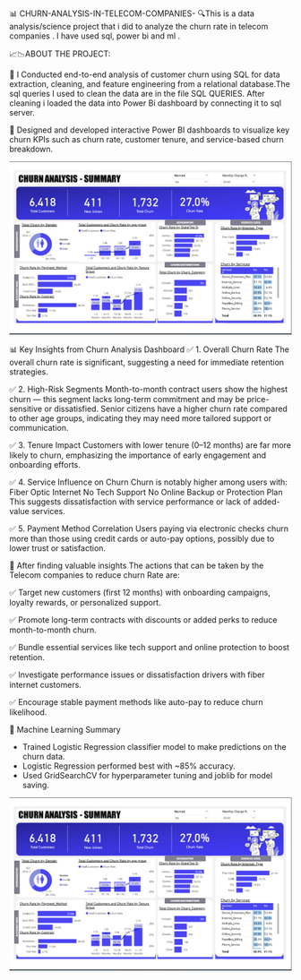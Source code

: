 📊 CHURN-ANALYSIS-IN-TELECOM-COMPANIES-
🔍This is a data analysis/science  project that i did to analyze the churn rate in telecom companies . I have used sql, power bi  and 
     ml .

📈📉ABOUT THE PROJECT:

📍 I Conducted end-to-end analysis of customer churn using SQL for data extraction, cleaning, and feature engineering from a relational database.The sql queries I used to clean the data are in the file SQL QUERIES. After cleaning i loaded the data into Power Bi dashboard by connecting it to sql server.

📍 Designed and developed interactive Power BI dashboards to visualize key churn KPIs such as churn rate, customer tenure, and service-based churn breakdown.

![image alt](https://github.com/Reetikafogat/CHURN-ANALYSIS-IN-TELECOM-COMPANIES-/blob/c7a1964d7240079b3029e6d38fdb8115b713294a/dashboard_image.png)


📊 Key Insights from Churn Analysis Dashboard
✅ 1. Overall Churn Rate
The overall churn rate is significant, suggesting a need for immediate retention strategies.

✅ 2. High-Risk Segments
Month-to-month contract users show the highest churn — this segment lacks long-term commitment and may be price-sensitive or dissatisfied.
Senior citizens have a higher churn rate compared to other age groups, indicating they may need more tailored support or communication.

✅ 3. Tenure Impact
Customers with lower tenure (0–12 months) are far more likely to churn, emphasizing the importance of early engagement and onboarding efforts.

✅ 4. Service Influence on Churn
Churn is notably higher among users with:
Fiber Optic Internet
No Tech Support
No Online Backup or Protection Plan
This suggests dissatisfaction with service performance or lack of added-value services.

✅ 5. Payment Method Correlation
Users paying via electronic checks churn more than those using credit cards or auto-pay options, possibly due to lower trust or satisfaction.

📍 After finding valuable insights The actions that can be taken by the Telecom companies to reduce churn Rate are:

✅ Target new customers (first 12 months) with onboarding campaigns, loyalty rewards, or personalized support.

✅ Promote long-term contracts with discounts or added perks to reduce month-to-month churn.

✅ Bundle essential services like tech support and online protection to boost retention.

✅ Investigate performance issues or dissatisfaction drivers with fiber internet customers.

✅ Encourage stable payment methods like auto-pay to reduce churn likelihood.

📍 Machine Learning Summary
 
- Trained Logistic Regression classifier model to make predictions on the churn data.
- Logistic Regression performed best with ~85% accuracy.
- Used GridSearchCV for hyperparameter tuning and joblib for model saving.

![image alt](https://github.com/Reetikafogat/CHURN-ANALYSIS-IN-TELECOM-COMPANIES-/blob/c7a1964d7240079b3029e6d38fdb8115b713294a/dashboard_image.png)
